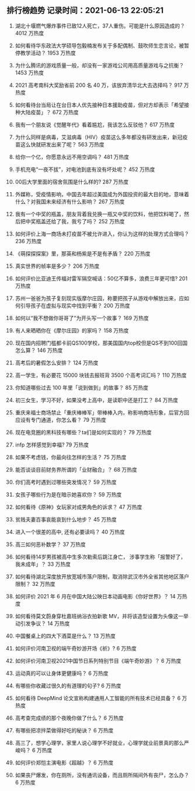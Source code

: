 
## 排行榜趋势 记录时间：2021-06-13 22:05:21
  
  1. 湖北十堰燃气爆炸事件已致12人死亡，37人重伤。可能是什么原因造成的？ 4012 万热度
    
  2. 如何看待华东政法大学硕导包毅楠发布关于多配偶制、鼓吹师生恋言论，被暂停教学活动？ 1953 万热度
    
  3. 为什么腾讯的游戏质量一般，却没有一家游戏公司用高质量游戏与之抗衡？ 1453 万热度
    
  4. 2021 高考南科大奖励省前 200 名 40 万，该放弃清华北大去选择吗？ 917 万热度
    
  5. 如何看待台当局让在台日本人优先接种日本援助疫苗，但对方却表示「希望接种大陆疫苗」？ 672 万热度
    
  6. 我有一个朋友说《觉醒年代》看着尴尬，我该怎么反驳他？ 617 万热度
    
  7. 为什么同样是病毒，艾滋病毒（HIV）疫苗这么多年都没有研发出来，新冠疫苗这么快就研发出来了呢？ 563 万热度
    
  8. 给你一个亿，你愿意永远不用空调吗？ 481 万热度
    
  9. 手机充电“一夜不拔”，对电池到底有没有坏处呢？ 452 万热度
    
  10. 00后大学里面的宿舍氛围是什么样的? 287 万热度
    
  11. 外媒称，受疫情影响，中国去年超过美国成为外国投资的最大目的地，意味着什么？对我国未来经济有什么影响？ 267 万热度
    
  12. 我有一个中奖的瓶盖，朋友背着我兑换一瓶又中奖的饮料，他把饮料喝了，然后把中奖瓶盖还给了我，我亏了吗？ 252 万热度
    
  13. 如何评价上海一商场未打疫苗不被允许进入，你认为这样的处理方式合理吗？ 236 万热度
    
  14. 《萌探探探案》里，那英和杨紫是不是有矛盾？ 220 万热度
    
  15. 真实世界的帧率是多少？ 206 万热度
    
  16. 如何评价比亚迪王传福对雷军隔空喊话：50亿不算多，浪费三年更可惜? 201 万热度
    
  17. 苏州一爸爸为孩子复刻现实版摩尔庄园，称要把孩子从游戏中解放出来，应如何引导孩子在虚拟与现实中找到平衡？ 200 万热度
    
  18. 如何以“我不想做你哥哥了”为开头写一个故事？ 169 万热度
    
  19. 有人来晒晒你在《摩尔庄园》的家吗？ 158 万热度
    
  20. 现在国内招聘门槛都卡前QS100学校，那美国国内top校但是QS不到100回国怎么算？ 146 万热度
    
  21. 高考后的暑假怎么安排？ 124 万热度
    
  22. 高一学生，有必要花 15000 块钱去报班背 3500 个高考词汇吗？ 110 万热度
    
  23. 你知道哪些过去 100 年里「说到做到」的故事？ 85 万热度
    
  24. 初三女生，学习不好，如果没考上高中，是读职中还是打工？ 84 万热度
    
  25. 重庆来福士商场禁止「重庆棒棒军」带棒棒入内，称影响商场形象，后官方回应设有专门通道，你怎么看？ 79 万热度
    
  26. 现在电竞圈的黑科技有哪些？ta们是如何实现的？ 79 万热度
    
  27. infp 怎样感觉到幸福? 79 万热度
    
  28. 如果不考虑钱，你最向往怎样的生活？ 75 万热度
    
  29. 能否谈谈目前财务界所谓的「业财融合」？ 68 万热度
    
  30. 你们高考时遇到过哪些突发情况？ 59 万热度
    
  31. 女孩子哪些行为是在暗示她喜欢你？ 59 万热度
    
  32. 如何看待《原神》女玩家对成男角色的诉求？ 47 万热度
    
  33. 贫贱夫妻百事哀能哀到什么地步？ 45 万热度
    
  34. 进入一个很差的高中, 还有必要读吗？ 40 万热度
    
  35. 高三如何恶补数学？ 37 万热度
    
  36. 如何看待14岁男孩被高中生多次勒索后跳江身亡， 涉事学生称「报警好了，我未成年」？ 33 万热度
    
  37. 如何看待湖北深度放开放宽城市落户限制，取消除武汉市外全省其他地区落户限制？ 32 万热度
    
  38. 如何评价 2021 年 6 月在中国大陆公映日本动画电影《你好世界》？ 14 万热度
    
  39. 如何看待莫文蔚身穿杜嘉班纳浴衣拍新歌 MV，并将该造型设置为头像这一举动引发争议？ 14 万热度
    
  40. 中国餐桌上的四大下酒菜是什么？ 13 万热度
    
  41. 如何评价河南卫视的端午奇妙游开场《祈》? 6 万热度
    
  42. 如何评价河南卫视2021中国节日系列特别节目《端午奇妙游》？ 6 万热度
    
  43. 运动真的可以让身体更健康吗？ 6 万热度
    
  44. 有哪些你收藏过很久的有道理的句子? 6 万热度
    
  45. 如何看待 DeepMind 论文宣称构建通用人工智能的所有技术已经具备？ 6 万热度
    
  46. 高考查完成绩的那个夜晚你做了什么？ 6 万热度
    
  47. 有哪些把凉拌菜做得好吃的秘诀？ 6 万热度
    
  48. 高三了，想学心理学，家里人说心理学不好就业，心理学就业前景真的那么严峻吗？ 6 万热度
    
  49. 如何评价郑恺主演电影《超越》？ 6 万热度
    
  50. 如果丧尸爆发，你在厕所，没有通讯设备，而且厕所隔间外有丧尸，怎么办？ 6 万热度
    